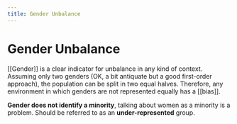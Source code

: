 ```yaml
---
title: Gender Unbalance
---
```


# Gender Unbalance
[[Gender]] is a clear indicator for unbalance in any kind of context. Assuming only two genders (OK, a bit antiquate but a good first-order approach), the population can be split in two equal halves. Therefore, any environment in which genders are not represented equally has a [[bias]]. 

**Gender does not identify a minority**, talking about women as a minority is a problem. Should be referred to as an **under-represented** group.